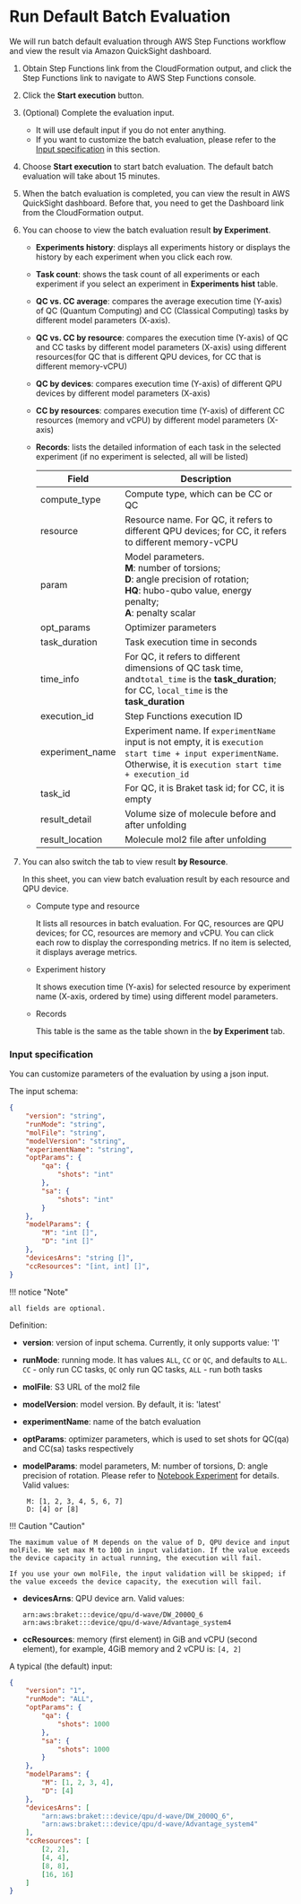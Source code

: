 # Run Default Batch Evaluation

We will run batch default evaluation through AWS Step Functions workflow and view the result via Amazon QuickSight dashboard.

1. Obtain Step Functions link from the CloudFormation output, and click the Step Functions link to navigate to AWS Step Functions console.

2. Click the **Start execution** button.

3. (Optional) Complete the evaluation input.

     - It will use default input if you do not enter anything.
     - If you want to customize the batch evaluation, please refer to the [Input specification](#input-specification) in this section.

4. Choose **Start execution** to start batch evaluation. The default batch evaluation will take about 15 minutes.

5. When the batch evaluation is completed, you can view the result in AWS QuickSight dashboard. Before that, you need to get the Dashboard link from the CloudFormation output.

6. You can choose to view the batch evaluation result **by Experiment**. 
    
    - **Experiments history**: displays all experiments history or displays the history by each experiment when you click each row.
    - **Task count**: shows the task count of all experiments or each experiment if you select an experiment in **Experiments hist** table.
    - **QC vs. CC average**: compares the average execution time (Y-axis) of QC (Quantum Computing) and CC (Classical Computing) tasks by different model parameters (X-axis).
    - **QC vs. CC by resource**: compares the execution time (Y-axis) of QC and CC tasks by different model parameters (X-axis) using different resources(for QC that is different QPU devices, for CC that is different memory-vCPU)
    - **QC by devices**: compares execution time (Y-axis) of different QPU devices by different model parameters (X-axis)
    - **CC by resources**: compares execution time (Y-axis) of different CC resources (memory and vCPU) by different model parameters (X-axis)
    - **Records**: lists the detailed information of each task in the selected experiment (if no experiment is selected, all will be listed)

        | Field  | Description  |
        |---|---|
        | compute_type  | Compute type, which can be CC or QC  |
        | resource  | Resource name. For QC, it refers to different QPU devices; for CC, it refers to different memory-vCPU  |
        | param  | Model parameters. </br>**M**: number of torsions; </br>**D**: angle precision of rotation; </br>**HQ**: hubo-qubo value, energy penalty; </br>**A**: penalty scalar |
        | opt_params  | Optimizer parameters  |
        | task_duration  | Task execution time in seconds  |
        | time_info | For QC, it refers to different dimensions of QC task time, and`total_time` is the **task_duration**; for CC, `local_time` is the **task_duration**  |
        | execution_id  | Step Functions execution ID |
        | experiment_name  | Experiment name. If `experimentName` input is not empty, it is `execution start time + input experimentName`. Otherwise, it is `execution start time + execution_id`  |
        | task_id  | For QC, it is Braket task id; for CC, it is empty |
        | result_detail  | Volume size of molecule before and after unfolding  |
        | result_location | Molecule mol2 file after unfolding  |
   

7. You can also switch the tab to view result **by Resource**.

    In this sheet, you can view batch evaluation result by each resource and QPU device.

    * Compute type and resource
    
        It lists all resources in batch evaluation. For QC, resources are QPU devices; for CC, resources are memory and vCPU. You can click each row to display the corresponding metrics. If no item is selected, it displays average metrics.

    * Experiment history
        
        It shows execution time (Y-axis) for selected resource by experiment name (X-axis, ordered by time) using different model parameters.

    * Records
    
        This table is the same as the table shown in the **by Experiment** tab.


### Input specification

You can customize parameters of the evaluation by using a json input.

The input schema:

```json
{
    "version": "string",
    "runMode": "string",
    "molFile": "string",
    "modelVersion": "string",
    "experimentName": "string",
    "optParams": {
        "qa": {
            "shots": "int"
        },
        "sa": {
            "shots": "int"
        }
    },
    "modelParams": {
        "M": "int []",
        "D": "int []"
    },
    "devicesArns": "string []",
    "ccResources": "[int, int] []",
}

```

!!! notice "Note"

    all fields are optional.

Definition:

  * **version**: version of input schema. Currently, it only supports value: '1'
  * **runMode**:  running mode. It has values `ALL`, `CC` or `QC`, and defaults to `ALL`. `CC` - only run CC tasks, `QC` only run QC tasks, `ALL` - run both tasks
  * **molFile**: S3 URL of the mol2 file
  * **modelVersion**: model version. By default, it is: 'latest'
  * **experimentName**: name of the batch evaluation
  * **optParams**: optimizer parameters, which is used to set shots for QC(qa) and CC(sa) tasks respectively
  * **modelParams**: model parameters, M: number of torsions, D: angle precision of rotation. Please refer to [Notebook Experiment](./notebook-experiment.md) for details.  Valid values: 

         M: [1, 2, 3, 4, 5, 6, 7]
         D: [4] or [8]

!!! Caution "Caution"

    The maximum value of M depends on the value of D, QPU device and input molFile. We set max M to 100 in input validation. If the value exceeds the device capacity in actual running, the execution will fail.
    
    If you use your own molFile, the input validation will be skipped; if the value exceeds the device capacity, the execution will fail. 
   
  * **devicesArns**: QPU device arn. Valid values:
  
        arn:aws:braket:::device/qpu/d-wave/DW_2000Q_6
        arn:aws:braket:::device/qpu/d-wave/Advantage_system4
      
  * **ccResources**: memory (first element) in GiB and vCPU (second element), for example, 4GiB memory and 2 vCPU is: `[4, 2]`


A typical (the default) input:

```json
{
    "version": "1",
    "runMode": "ALL",
    "optParams": {
        "qa": {
            "shots": 1000
        },
        "sa": {
            "shots": 1000
        }
    },
    "modelParams": {
        "M": [1, 2, 3, 4],
        "D": [4]
    },
    "devicesArns": [
        "arn:aws:braket:::device/qpu/d-wave/DW_2000Q_6",
        "arn:aws:braket:::device/qpu/d-wave/Advantage_system4"
    ],
    "ccResources": [
        [2, 2],
        [4, 4],
        [8, 8],
        [16, 16]
    ]
}
```
